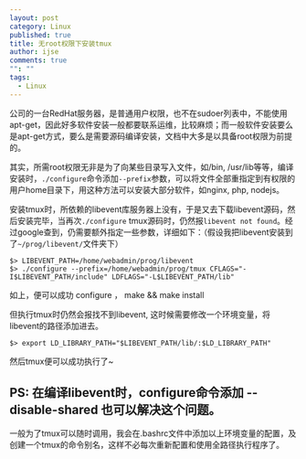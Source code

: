 ```yaml
---
layout: post
category: Linux
published: true
title: 无root权限下安装tmux
author: ijse
comments: true
"": ""
tags: 
  - Linux
---
```


公司的一台RedHat服务器，是普通用户权限，也不在sudoer列表中，不能使用apt-get，因此好多软件安装一般都要联系运维，比较麻烦；而一般软件安装要么是apt-get方式，要么是需要源码编译安装，文档中大多是以具备root权限为前提的。

其实，所需root权限无非是为了向某些目录写入文件，如/bin, /usr/lib等等，编译安装时，`./configure`命令添加`--prefix`参数，可以将文件全部重指定到有权限的用户home目录下，用这种方法可以安装大部分软件，如nginx, php, nodejs。

安装tmux时，所依赖的libevent库服务器上没有，于是又去下载libevent源码，然后安装完毕，当再次`./configure` tmux源码时，仍然报`libevent not found`。经过google查到，仍需要额外指定一些参数，详细如下：（假设我把libevent安装到了`~/prog/libevent/`文件夹下）

    $> LIBEVENT_PATH=/home/webadmin/prog/libevent
    $> ./configure --prefix=/home/webadmin/prog/tmux CFLAGS="-I$LIBEVENT_PATH/include" LDFLAGS="-L$LIBEVENT_PATH/lib"

如上，便可以成功 configure ， make && make install

但执行tmux时仍然会报找不到libevent, 这时候需要修改一个环境变量，将libevent的路径添加进去。

	$> export LD_LIBRARY_PATH="$LIBEVENT_PATH/lib/:$LD_LIBRARY_PATH"

然后tmux便可以成功执行了~

PS:  在编译libevent时，configure命令添加 --disable-shared 也可以解决这个问题。
---
一般为了tmux可以随时调用，我会在.bashrc文件中添加以上环境变量的配置，及创建一个tmux的命令别名，这样不必每次重新配置和使用全路径执行程序了。